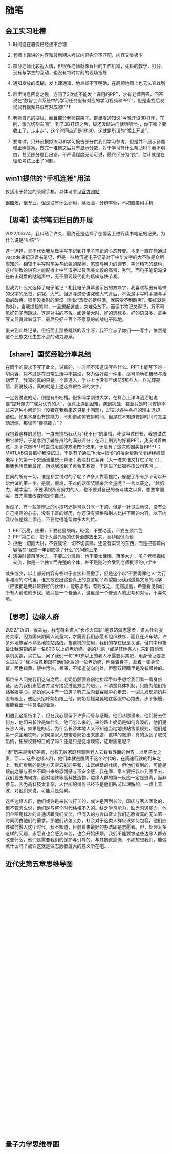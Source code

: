 # 随笔




## 金工实习吐槽

1. 时间设在暑假已经极不合理

2. 老师上课讲的内容和最后期末考试内容完全不匹配，内容交集极少

3. 部分老师比较近人情，但很多老师就像盲目的工作机器，死板的教学，打分，没有与学生的互动，也没有每时每刻的现场指导

4. 通知发放的模糊，发上课通知，地点却不写明确，在高德地图上也无法查找到

5. 群里消息回复之慢，连问了3次能不能发上课用的PPT，才有老师回答，回答说在“数智工训系统中的学习任务里有对应的学习视频和PPT”，但是查找后发现只有视频并没有对应的PPT

6. 老师自己的摆烂，而且部分老师摆架子。群里发通知说“今晚开设3D打印，车削，激光切割车间”，到了3D打印之后，脚还没踏进门就嚷嚷“你，你干嘛？要收工了，走走走”，这个时间点还是19:30，这就是所谓的“晚上开设”。

7. 要考试，只开设模拟练习和学习报告部分供我们学习参考，但是并不展示错题和正确答案，做完一堆题之后只有显示分数，对于学习有什么帮助吗？我不明白，甚至部分题目出错，不严谨程度无话可说，最终评分为“良”，估计就是在理论考试上出了问题。

## win11提供的“手机连接”用法

仅适用于特定的荣耀手机，具体可参见[官方网站](https://support.microsoft.com/zh-cn/topic/%E5%9C%A8%E8%8D%A3%E8%80%80%E8%AE%BE%E5%A4%87%E4%B8%8A%E8%AE%BE%E7%BD%AE%E9%93%BE%E6%8E%A5%E8%87%B3-windows-%E5%8F%8A%E7%96%91%E9%9A%BE%E8%A7%A3%E7%AD%94-e5202eb1-f977-4987-b113-29a47dfd6018#devices)

很酷炫，很专业，但是没有什么卵用，延迟高，分辨率低，不如直接用手机

## 【思考】读书笔记栏目的开展

2022/08/24，我纠结了许久，最终还是选择了在博客上进行读书笔记的记录。为什么说是“纠结”？

这一选择，无不代表我从做手写笔记到打电子笔记的心态转变。本来一直在想通过vscode来记录读书笔记，但是一味地沉迷电子记录对于中华文字的大不敬是众所周知的。相较于手写时笔尖与纸张的摩擦、笔锋与用力的调节、字体精巧的结构，这样别致的讲究才能配得上中华汉字以及优美文段的高贵，秀气。而电子笔记淹没在敲击键盘的哒哒声中，无不展现现代化的聒噪与快节奏。

但我为什么又选择了电子笔记？相比电子屏幕显示出的方块字，我喜欢写出有笔锋的汉字的感觉，讲究，大气。但追寻这份讲究和大气背后，不免是手写时手腕与手指的酸疼，钢笔没墨时的麻烦（别说“热爱的足够深，就感受不到酸疼”，要杠就是你对），当我提起笔时，一旦想起这些，又难免放下。而读书笔记又得记，万不可见好句子而跳过，这是对书的不敬。阅读量大时，好的思想多，好的语录多，拿手写又显得效率低下，最后只好一百个不愿意的转战电子阵地。

虽来到此处记录，但纸面上那些跳跃的汉字呀，我不会忘了你们——写字，依然是这个民族文化生生不息的动力源泉。

## 【share】国奖经验分享总结

在同学的要求下写下此文，说真的，一时间不知道该写些什么。PPT上能写下的一切内容，只不过是在日常生活中不摆烂，努力做好每一件事，尽可能地积极参与活动罢了。我真的真的只是一个普通人，学业上也没有年级前5那些人一样光辉亮丽，要说技巧，真的就是上述这样很空洞的文字。

一定要说说的话，倒是有所吐槽。很多同学刚进大学，在舞台上洋洋洒洒地说要“提升能力”“成为优秀的人”，但真正遇到困难，遇到挑战，甚至只是时间安排不过来这种小问题时（没错在我看来这只是小问题），却又以各种各样的理由退却，请假。如果本身没有这能力，不知道如何安排时间，但是在不知道安排时间时又主动退缩，那谈何“提高能力”？

我抱着这样的思想，一度去挑战我认为“我不行”的事情。我没当过班长，我想试试把它做好，于是拿到了辅导员给的满分评分；在网上刷到的好看PPT，我没试着做过，那下次做PPT时尝试用这种方法做个效果，于是有了这次的国奖答辩PPT；MATLAB语言编程我没试过，于是有了通过“help+指令”的搜索帮助命令绊绊磕磕地写下的第一个交通流量统计算法；我没打过竞赛（大一进来谁又打过了呢？），但我也想做到最好，所以我找到了黄合来教授，于是进了纽狐科技公司实习……

世间的所有一切，谁是都尝试过的了呢？许多人靠着摆烂，躲避了所有那个可以开始尝试的第一步。是啊，很难，不难的话国奖哪来含金量呢？一言以蔽之，“越努力，越幸运”，不要漠视所有努力的人，也不要对自己的奋斗嗤之以鼻，想要拿国奖，首先需要改变的是你自己。

当然了，有一些答辩上的小技巧还是可以分享一下的，但是一针见血地说，没有让自己提高的心态，没有丰富的经历，你还没有资格和别人比拼下面的内容，以下内容仅仅是锦上添花，不要觉得能帮你多大的忙。
1. PPT沉稳，庄重，不要花里胡哨，轻佻，不要动画，不要五颜六色
2. PPT第二页，把个人最亮眼的优势全部放出来，而非侃侃而谈
3. 拒绝一切画大饼，不要谈论一切不切实际，还没有实现的东西，而是把答辩内容落在“我这一年到底做了什么”的问题上来
4. 演讲时请落落大方，不要过分激动，也不要太慵懒，落落大方，多与老师视线交流，你是一个独立而完整的个体，并不是随时会受到老师批评的小学生

或多或少，以上部分内容有些过于直接和高傲了，但是这个以“不要得罪他人”为行事准则的时代里，谁又敢说出这些真正的良言呢？希望能阅读到这篇文章的同学（应该都是我非常要好的伙伴），能够思考，有则改之，无则加勉，希望看见你们所有人前进的步伐。我只是一个普通人，这里是一个普通人的思考和对话，不喜勿喷。

## 【思考】边缘人群

2022/10/01，很幸运，我有机会进入“长沙火车站”地铁站做志愿者，进入社会服务大家。因为国庆期间人流量大，才需要我们志愿者组织秩序，而且在火车站，许多外地旅客不熟悉地铁站路线，售票机的使用，我们的存在很是关键。但其中印象最让我深刻的是一名80岁以上的老奶奶。她的儿媳（或是其他亲人）来到自动售票机买票，买完后，问了我们一句“80岁以上的老人不需要买票吧，用身份证要怎么进站？”我才注意到跟在他们身后的一位老奶奶，佝偻着身子，拿着一张身份证，面色蜡黄，眼中污浊，呆滞，不知道望向何处，但那双眼睛里是没有眼神的。

那位亲人问完我们这句之后，老奶奶颤颤巍巍地抬起手似乎想给我们看一看身份证。因为我们志愿者并没有接受过这方面的培训，不清楚具体机制，只能为他们指路客服中心。奶奶家人中有一位男子听完后向着客服中心走去，一回头发现奶奶并没有跟上，便回头招呼奶奶跟上他，奶奶摇摇晃晃地往客服中心跑去，步子很慢，但能看出一种莫名的着急。

相遇到这里结束了，但在我心里留下许多问号与感慨。他们从哪里来，他们将去往何方，他们来长沙是做什么，他们怎么来的，来的路上奶奶是如何奔波的，他们是长沙人吗，如果是的话，为什么长沙本地人又不知道当地地铁站售票规则，他们是第一次坐地铁吗，如果是家人想带着奶奶出来旅游，这样的旅游，真的达到了取悦奶奶，拓展视野的目的了吗？还是只是徒增烦恼，徒增疲惫呢？

“孝”历来是传统美德，也有无数家庭想着带老人去看看外面的世界，以尽子女之责，但……这些边缘人群，他们本就是脱离于这个时代的，在高速行驶的列车之上，我们看到的是远方天空云彩的平和，山峦绵延的壮阔，但他们看到的，可能是眼前之景与家乡不同带来的恐慌感与不安全感，我在哪，家人要把我带到哪里去，我们要去向何方。面对地铁等高科技造物，边缘人群的第一反应一定是逃离，而非参与。因为高科技太复杂，人世间的纠纷已经不是他们所可以理解的，一路上奔波，对他们来说，可能只是劳累。

这些边缘人群，他们或许是来长沙打工的，或许是回到长沙，国庆与家人团聚的，但不管怎么说，他们是与整个时代格格不入的。缺乏学习能力，缺乏沟通能力，他们企图用标准的普通话跟我们交流，但混入的方言口音让我们志愿者真的无法第一时间明白他们的需求。那他们该怎么办，社会对于这类人群应该如何包容，他们应该如何融入这个时代，我不知道，目前看来最好的办法即是志愿者。但，处理太多这样的问题，志愿者也会感到辛苦，也会开始厌烦，我们不能要求这些边缘人群去改变什么，他们是需要我们的保护与引导的，与其搁这感慨，不如想想我们，能做点什么吗？或许这就是做志愿者最大的意义所在吧……

## 近代史第五章思维导图

<iframe :src="$withBase('/markmap/history.html')" width="100%" height="800" frameborder="0" scrolling="Yes" leftmargin="0" topmargin="0">
</iframe>

## 量子力学思维导图

<iframe :src="$withBase('/markmap/physics.html')" width="100%" height="800" frameborder="0" scrolling="Yes" leftmargin="0" topmargin="0">
</iframe>



